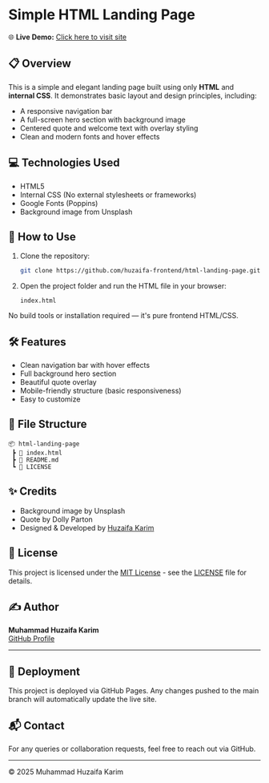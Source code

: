 # Simple HTML Landing Page

🌐 **Live Demo:** [Click here to visit site](https://huzaifa-frontend.github.io/html-landing-page/)

## 📋 Overview

This is a simple and elegant landing page built using only **HTML** and **internal CSS**. It demonstrates basic layout and design principles, including:

- A responsive navigation bar
- A full-screen hero section with background image
- Centered quote and welcome text with overlay styling
- Clean and modern fonts and hover effects

## 💻 Technologies Used

- HTML5
- Internal CSS (No external stylesheets or frameworks)
- Google Fonts (Poppins)
- Background image from Unsplash


## 🚀 How to Use

1. Clone the repository:
   ```bash
   git clone https://github.com/huzaifa-frontend/html-landing-page.git
   ```

2. Open the project folder and run the HTML file in your browser:
   ```
   index.html
   ```

No build tools or installation required — it's pure frontend HTML/CSS.

## 🛠️ Features

- Clean navigation bar with hover effects
- Full background hero section
- Beautiful quote overlay
- Mobile-friendly structure (basic responsiveness)
- Easy to customize

## 📁 File Structure

```
📦 html-landing-page
 ┣ 📄 index.html
 ┣ 📄 README.md
 ┗ 📄 LICENSE
```

## ✨ Credits

- Background image by Unsplash
- Quote by Dolly Parton
- Designed & Developed by [Huzaifa Karim](https://github.com/huzaifa-frontend)

## 📄 License

This project is licensed under the [MIT License](LICENSE) - see the [LICENSE](LICENSE) file for details.

## ✍️ Author

**Muhammad Huzaifa Karim**  
[GitHub Profile](https://github.com/huzaifakarim1)

---

## 🔄 Deployment

This project is deployed via GitHub Pages. Any changes pushed to the main branch will automatically update the live site.


## 📬 Contact

For any queries or collaboration requests, feel free to reach out via GitHub.

---

© 2025 Muhammad Huzaifa Karim